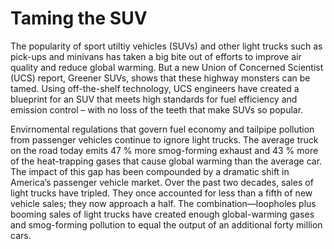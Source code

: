# Taming the SUV
The popularity of sport utiltiy vehicles (SUVs) and other light trucks such as pick-ups and minivans has taken a big bite out of efforts to improve air quality and reduce global warming. But a new Union of Concerned Scientist (UCS) report, Greener SUVs, shows that these highway monsters can be tamed. Using off-the-shelf technology, UCS engineers have created a blueprint for an SUV that meets high standards for fuel efficiency and emission control – with no loss of the teeth that make SUVs so popular.

Envirnomental regulations that govern fuel economy and tailpipe pollution from passenger vehicles continue to ignore light trucks. The average truck on the road today emits 47 % more smog-forming exhaust and 43 % more of the heat-trapping gases that cause global warming than the average car. The impact of this gap has been compounded by a dramatic shift in America’s passenger vehicle market. Over the past two decades, sales of light trucks have tripled. They once accounted for less than a fifth of new vehicle sales; they now approach a half. The combination—loopholes plus booming sales of light trucks have created enough global-warming gases and smog-forming pollution to equal the output of an additional forty million cars.